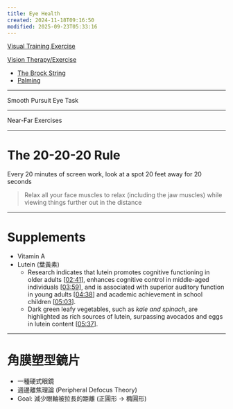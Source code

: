 ```yaml
---
title: Eye Health
created: 2024-11-18T09:16:50
modified: 2025-09-23T05:33:16
---
```


[Visual Training Exercise](https://www.youtube.com/c/VisualExercises)

[Vision Therapy/Exercise](https://www.youtube.com/@ModernHealthExercises)

* [The Brock String](https://en.wikipedia.org/wiki/Brock_string)
* [Palming](https://seeing.org/techniques/palming.html)

---

Smooth Pursuit Eye Task

---

Near-Far Exercises

---

# The 20-20-20 Rule

Every 20 minutes of screen work, look at a spot 20 feet away for 20 seconds

> Relax all your face muscles to relax (including the jaw muscles) while viewing things further out in the distance

---

# Supplements

* Vitamin A
* Lutein (葉黃素)
	* Research indicates that lutein promotes cognitive functioning in older adults [[02:41](https://www.youtube.com/watch?v=Zqye4juqT8U&t=161)], enhances cognitive control in middle-aged individuals [[03:59](https://www.youtube.com/watch?v=Zqye4juqT8U&t=239)], and is associated with superior auditory function in young adults [[04:38](https://www.youtube.com/watch?v=Zqye4juqT8U&t=278)] and academic achievement in school children [[05:03](https://www.youtube.com/watch?v=Zqye4juqT8U&t=303)].
	* Dark green leafy vegetables, such as _kale and spinach_, are highlighted as rich sources of lutein, surpassing avocados and eggs in lutein content [[05:37](https://www.youtube.com/watch?v=Zqye4juqT8U&t=337)].

---

# 角膜塑型鏡片

* 一種硬式眼鏡
* 週邊離焦理論 (Peripheral Defocus Theory)
* Goal: 減少眼軸被拉長的距離 (正圓形 → 橢圓形)
